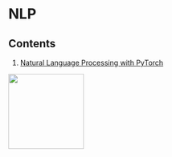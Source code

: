 # NLP

## Contents

1. [Natural Language Processing with PyTorch](https://github.com/JPL-JUNO/NLP/tree/main/NLPP)

<a href="https://learning.oreilly.com/library/view/natural-language-processing/9781491978221/"><img src="https://learning.oreilly.com/covers/urn:orm:book:9781491978221/400w/" width=150></a>

